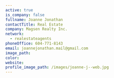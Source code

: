```yaml
---
active: true
is_company: false
fullname: Joanne Jonathan
contactTitle: Real Estate
company: Magsen Realty Inc.
network:
  - realestateagents
phoneOffice: 604-771-8143
email: joannejonathan.mail@gmail.com
image_path:
color:
website:
profile_image_path: /images/joanne-j--web.jpg
---
```




